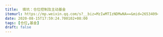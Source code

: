 ```yaml
---
title:  填坑：仓位控制及主动基金
itemurl: https://mp.weixin.qq.com/s?__biz=MzIwMTIzNDMwNA==&mid=2653409411&idx=1&sn=9ffe775fc7c11702259fcc078fb8ac3a&chksm=8d22726cba55fb7aed2f3770e4a2e82cee3d123dcbfb6e05078c2760079c5bf9f48355cea5de&mpshare=1&&srcid=0815JTOJ3ZOmv99NS3vsanyQ&sharer_sharetime=1597484952849&sharer_shareid=e8b3f2c3ff5ee004583c007a5fd673e6&from=groupmessage&scene=1&subscene=10000&clicktime=1597485330&enterid=1597485330#rd
date: 2020-08-15T17:59:24.700102+08:00
tags: [仓位,基金]
draft: false
---
```


